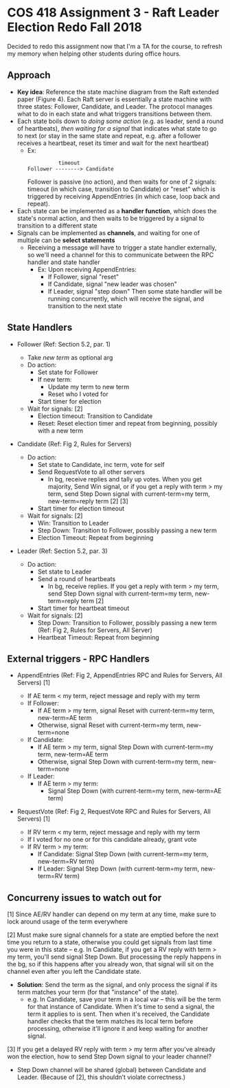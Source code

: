 # COS 418 Assignment 3 - Raft Leader Election Redo Fall 2018

Decided to redo this assignment now that I'm a TA for the course, to refresh my memory when helping other students during office hours.

## Approach

- **Key idea**: Reference the state machine diagram from the Raft extended paper (Figure 4). Each Raft server is essentially a state machine with three states: Follower, Candidate, and Leader. The protocol manages what to do in each state and what triggers transitions between them.
- Each state boils down to *doing some action* (e.g. as leader, send a round of heartbeats), *then waiting for a signal* that indicates what state to go to next (or stay in the same state and repeat, e.g. after a follower receives a heartbeat, reset its timer and wait for the next heartbeat)
  - Ex:
    ```text
              timeout
    Follower --------> Candidate
    ```
    Follower is passive (no action), and then waits for one of 2 signals: timeout (in which case, transition to Candidate) or "reset" which is triggered by receiving AppendEntries (in which case, loop back and repeat).
- Each state can be implemented as a **handler function**, which does the state's normal action, and then waits to be triggered by a signal to transition to a different state
- Signals can be implemented as **channels**, and waiting for one of multiple can be **select statements**
  - Receiving a message will have to trigger a state handler externally, so we'll need a channel for this to communicate between the RPC handler and state handler
    - Ex: Upon receiving AppendEntries:
      - If Follower, signal "reset"
      - If Candidate, signal "new leader was chosen"
      - If Leader, signal "step down"
    Then some state handler will be running concurrently, which will receive the signal, and transition to the next state

## State Handlers

- Follower (Ref: Section 5.2, par. 1)
  - Take *new term* as optional arg
  - Do action:
    - Set state for Follower
    - If new term:
      - Update my term to new term
      - Reset who I voted for
    - Start timer for election
  - Wait for signals: [2]
    - Election timeout: Transition to Candidate
    - Reset: Reset election timer and repeat from beginning, possibly with a new term

- Candidate (Ref: Fig 2, Rules for Servers)
  - Do action:
    - Set state to Candidate, inc term, vote for self
    - Send RequestVote to all other servers
      - In bg, receive replies and tally up votes. When you get majority, Send Win signal, or if you get a reply with term > my term, send Step Down signal with current-term=my term, new-term=reply term [2] [3]
    - Start timer for election timeout
  - Wait for signals: [2]
    - Win: Transition to Leader
    - Step Down: Transition to Follower, possibly passing a new term
    - Election Timeout: Repeat from beginning

- Leader (Ref: Section 5.2, par. 3)
  - Do action:
    - Set state to Leader
    - Send a round of heartbeats
      - In bg, receive replies. If you get a reply with term > my term, send Step Down signal with current-term=my term, new-term=reply term [2]
    - Start timer for heartbeat timeout
  - Wait for signals: [2]
    - Step Down: Transition to Follower, possibly passing a new term (Ref: Fig 2, Rules for Servers, All Server)
    - Heartbeat Timeout: Repeat from beginning

## External triggers - RPC Handlers

- AppendEntries (Ref: Fig 2, AppendEntries RPC and Rules for Servers, All Servers) [1]
  - If AE term < my term, reject message and reply with my term
  - If Follower:
    - If AE term > my term, signal Reset with current-term=my term, new-term=AE term
    - Otherwise, signal Reset with current-term=my term, new-term=none
  - If Candidate:
    - If AE term > my term, signal Step Down with current-term=my term, new-term=AE term
    - Otherwise, signal Step Down with current-term=my term, new-term=none
  - If Leader:
    - If AE term > my term:
      - Signal Step Down (with current-term=my term, new-term=AE term)

- RequestVote (Ref: Fig 2, RequestVote RPC and Rules for Servers, All Servers) [1]
  - If RV term < my term, reject message and reply with my term
  - If I voted for no one or for this candidate already, grant vote
  - If RV term > my term:
    - If Candidate: Signal Step Down (with current-term=my term, new-term=RV term)
    - If Leader: Signal Step Down (with current-term=my term, new-term=RV term)

## Concurreny issues to watch out for

[1] Since AE/RV handler can depend on my term at any time, make sure to lock around usage of the term everywhere

[2] Must make sure signal channels for a state are emptied before the next time you return to a state, otherwise you could get signals from last time you were in this state – e.g. In Candidate, if you get a RV reply with term > my term, you'll send signal Step Down. But processing the reply happens in the bg, so if this happens after you already won, that signal will sit on the channel even after you left the Candidate state.

  - **Solution**: Send the term as the signal, and only process the signal if its term matches your term (for that "instance" of the state).
    - e.g. In Candidate, save your term in a local var – this will be the term for that instance of Candidate. When it's time to send a signal, the term it applies to is sent. Then when it's received, the Candidate handler checks that the term matches its local term before processing, otherwise it'll ignore it and keep waiting for another signal.

[3] If you get a delayed RV reply with term > my term after you've already won the election, how to send Step Down signal to your leader channel?

  - Step Down channel will be shared (global) between Candidate and Leader. (Because of [2], this shouldn’t violate correctness.)

